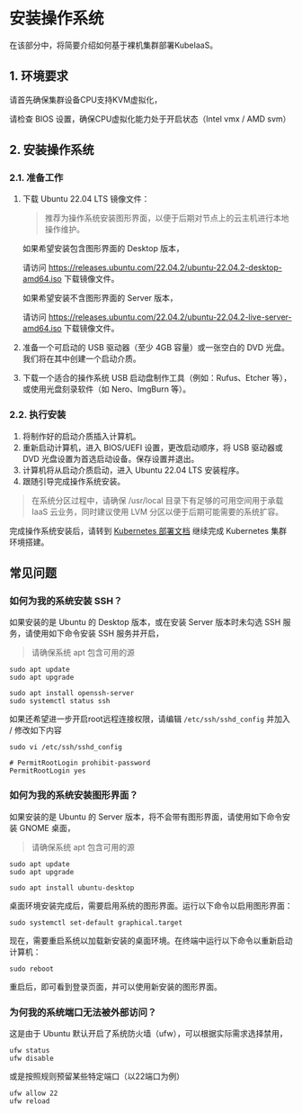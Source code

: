 # 安装操作系统

在该部分中，将简要介绍如何基于裸机集群部署KubeIaaS。

## 1. 环境要求

请首先确保集群设备CPU支持KVM虚拟化，

请检查 BIOS 设置，确保CPU虚拟化能力处于开启状态（Intel vmx / AMD svm）

## 2. 安装操作系统

### 2.1. 准备工作

1. 下载 Ubuntu 22.04 LTS 镜像文件：

   > 推荐为操作系统安装图形界面，以便于后期对节点上的云主机进行本地操作维护。

   如果希望安装包含图形界面的 Desktop 版本，

   请访问 https://releases.ubuntu.com/22.04.2/ubuntu-22.04.2-desktop-amd64.iso 下载镜像文件。

   如果希望安装不含图形界面的 Server 版本，

   请访问 https://releases.ubuntu.com/22.04.2/ubuntu-22.04.2-live-server-amd64.iso 下载镜像文件。

2. 准备一个可启动的 USB 驱动器（至少 4GB 容量）或一张空白的 DVD 光盘。我们将在其中创建一个启动介质。

3. 下载一个适合的操作系统 USB 启动盘制作工具（例如：Rufus、Etcher 等），或使用光盘刻录软件（如 Nero、ImgBurn 等）。

### 2.2. 执行安装

1. 将制作好的启动介质插入计算机。
2. 重新启动计算机，进入 BIOS/UEFI 设置，更改启动顺序，将 USB 驱动器或 DVD 光盘设置为首选启动设备。保存设置并退出。
3. 计算机将从启动介质启动，进入 Ubuntu 22.04 LTS 安装程序。
4. 跟随引导完成操作系统安装。

> 在系统分区过程中，请确保 /usr/local 目录下有足够的可用空间用于承载 IaaS 云业务，同时建议使用 LVM 分区以便于后期可能需要的系统扩容。

完成操作系统安装后，请转到 [Kubernetes 部署文档](https://gitee.com/free4inno-team/kubeiaas/blob/master/docs/deploy/deploy-kubernetes-1.23-cn.md) 继续完成 Kubernetes 集群环境搭建。

## 常见问题

### 如何为我的系统安装 SSH？

如果安装的是 Ubuntu 的 Desktop 版本，或在安装 Server 版本时未勾选 SSH 服务，请使用如下命令安装 SSH 服务并开启，

> 请确保系统 apt 包含可用的源

```
sudo apt update
sudo apt upgrade

sudo apt install openssh-server
sudo systemctl status ssh
```

如果还希望进一步开启root远程连接权限，请编辑 `/etc/ssh/sshd_config` 并加入 / 修改如下内容

```
sudo vi /etc/ssh/sshd_config

# PermitRootLogin prohibit-password
PermitRootLogin yes
```

### 如何为我的系统安装图形界面？

如果安装的是 Ubuntu 的 Server 版本，将不会带有图形界面，请使用如下命令安装 GNOME 桌面，

> 请确保系统 apt 包含可用的源

```
sudo apt update
sudo apt upgrade

sudo apt install ubuntu-desktop
```

桌面环境安装完成后，需要启用系统的图形界面。运行以下命令以启用图形界面：

```
sudo systemctl set-default graphical.target
```

现在，需要重启系统以加载新安装的桌面环境。在终端中运行以下命令以重新启动计算机：

```
sudo reboot
```

重启后，即可看到登录页面，并可以使用新安装的图形界面。

### 为何我的系统端口无法被外部访问？

这是由于 Ubuntu 默认开启了系统防火墙（ufw），可以根据实际需求选择禁用，

```
ufw status
ufw disable
```

或是按照规则预留某些特定端口（以22端口为例）

```
ufw allow 22
ufw reload
```



